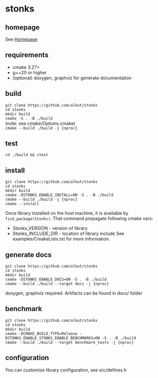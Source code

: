 # stonks

## homepage

See [Homepage](https://alkut.github.io/stonks/)

## requirements

- cmake 3.27+
- g++20 or higher
- (optional) doxygen, graphviz for generate documentation

## build

`git clone https://github.com/alkut/stonks` <br>
`cd stonks` <br>
`mkdir build` <br>
`cmake -S . -B ./build` <br>
(note: see cmake/Options.cmake) <br>
`cmake --build ./build -j {nproc}` <br>

## test

`cd ./build && ctest` <br>

## install

`git clone https://github.com/alkut/stonks` <br>
`cd stonks` <br>
`mkdir build` <br>
`cmake -DSTONKS_ENABLE_INSTALL=ON -S . -B ./build` <br>
`cmake --build ./build -j {nproc}` <br>
`cmake --install` <br>

Once library installed on the host machine, it is available by `find_package(Stonks)`.
That command propagate following cmake vars:

- Stonks_VERSION - version of library
- Stonks_INCLUDE_DIR - location of library include
  See examples/CmakeLists.txt for more information.

## generate docs

`git clone https://github.com/alkut/stonks` <br>
`cd stonks` <br>
`mkdir build` <br>
`cmake -DSTONKS_ENABLE_DOCS=ON -S . -B ./build` <br>
`cmake --build ./build --target docs -j {nproc}` <br>

doxygen, graphviz required. Artifacts can be found in docs/ folder

## benchmark

`git clone https://github.com/alkut/stonks` <br>
`cd stonks` <br>
`mkdir build` <br>
`cmake -DCMAKE_BUILD_TYPE=Release -DSTONKS_ENABLE_STONKS_ENABLE_BENCHMARKS=ON -S . -B ./build` <br>
`cmake --build ./build --target benchmark_tests -j {nproc}` <br>

## configuration

You can customize library configuration, see src/defines.h
